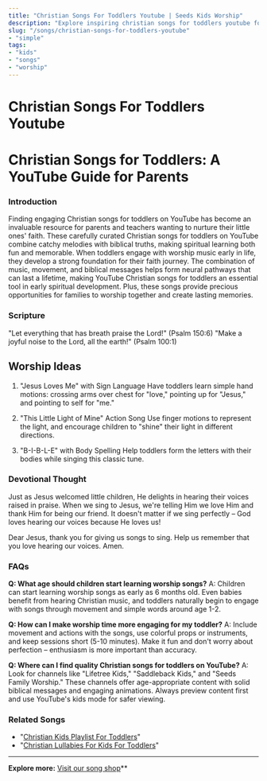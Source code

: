 ```yaml
---
title: "Christian Songs For Toddlers Youtube | Seeds Kids Worship"
description: "Explore inspiring christian songs for toddlers youtube for children's worship and faith development. Biblical music resources for families and ministry."
slug: "/songs/christian-songs-for-toddlers-youtube"
- "simple"
tags:
- "kids"
- "songs"
- "worship"
---
```


# Christian Songs For Toddlers Youtube

# Christian Songs for Toddlers: A YouTube Guide for Parents

### Introduction
Finding engaging Christian songs for toddlers on YouTube has become an invaluable resource for parents and teachers wanting to nurture their little ones' faith. These carefully curated Christian songs for toddlers on YouTube combine catchy melodies with biblical truths, making spiritual learning both fun and memorable. When toddlers engage with worship music early in life, they develop a strong foundation for their faith journey. The combination of music, movement, and biblical messages helps form neural pathways that can last a lifetime, making YouTube Christian songs for toddlers an essential tool in early spiritual development. Plus, these songs provide precious opportunities for families to worship together and create lasting memories.

### Scripture
"Let everything that has breath praise the Lord!" (Psalm 150:6)
"Make a joyful noise to the Lord, all the earth!" (Psalm 100:1)

## Worship Ideas
1. "Jesus Loves Me" with Sign Language
Have toddlers learn simple hand motions: crossing arms over chest for "love," pointing up for "Jesus," and pointing to self for "me."

2. "This Little Light of Mine" Action Song
Use finger motions to represent the light, and encourage children to "shine" their light in different directions.

3. "B-I-B-L-E" with Body Spelling
Help toddlers form the letters with their bodies while singing this classic tune.

### Devotional Thought
Just as Jesus welcomed little children, He delights in hearing their voices raised in praise. When we sing to Jesus, we're telling Him we love Him and thank Him for being our friend. It doesn't matter if we sing perfectly – God loves hearing our voices because He loves us!

Dear Jesus, thank you for giving us songs to sing. Help us remember that you love hearing our voices. Amen.

### FAQs

**Q: What age should children start learning worship songs?**
A: Children can start learning worship songs as early as 6 months old. Even babies benefit from hearing Christian music, and toddlers naturally begin to engage with songs through movement and simple words around age 1-2.

**Q: How can I make worship time more engaging for my toddler?**
A: Include movement and actions with the songs, use colorful props or instruments, and keep sessions short (5-10 minutes). Make it fun and don't worry about perfection – enthusiasm is more important than accuracy.

**Q: Where can I find quality Christian songs for toddlers on YouTube?**
A: Look for channels like "Lifetree Kids," "Saddleback Kids," and "Seeds Family Worship." These channels offer age-appropriate content with solid biblical messages and engaging animations. Always preview content first and use YouTube's kids mode for safer viewing.

### Related Songs

- "[Christian Kids Playlist For Toddlers](/songs/christian-kids-playlist-for-toddlers/)"
- "[Christian Lullabies For Kids For Toddlers](/songs/christian-lullabies-for-kids-for-toddlers/)"

---

**Explore more:** [Visit our song shop](https://seedskidsworship.com/shop)**

<!-- Schema Markup -->
<script type="application/ld+json">
{
  "@context": "https://schema.org",
  "@type": "MusicRecording",
  "name": "Christian Songs For Toddlers Youtube",
  "byArtist": {
    "@type": "MusicGroup",
    "name": "Seeds Kids Worship"
  },
  "isFamilyFriendly": true,
  "url": "https://seedskidsworship.com/songs/christian-songs-for-toddlers-youtube/"
}
</script>